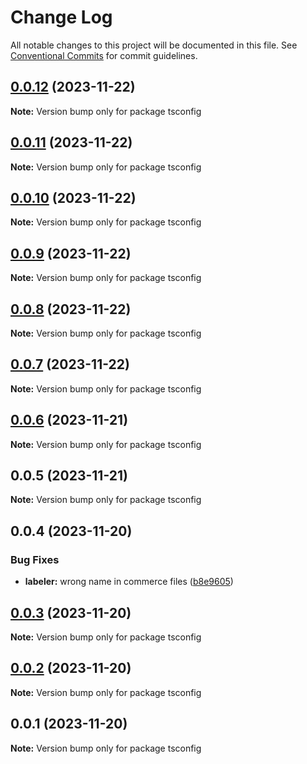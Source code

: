 # Change Log

All notable changes to this project will be documented in this file.
See [Conventional Commits](https://conventionalcommits.org) for commit guidelines.

## [0.0.12](https://github.com/Yokaito/quixer/compare/v0.0.11...v0.0.12) (2023-11-22)

**Note:** Version bump only for package tsconfig

## [0.0.11](https://github.com/Yokaito/quixer/compare/v0.0.10...v0.0.11) (2023-11-22)

**Note:** Version bump only for package tsconfig

## [0.0.10](https://github.com/Yokaito/quixer/compare/v0.0.9...v0.0.10) (2023-11-22)

**Note:** Version bump only for package tsconfig

## [0.0.9](https://github.com/Yokaito/quixer/compare/v0.0.8...v0.0.9) (2023-11-22)

**Note:** Version bump only for package tsconfig

## [0.0.8](https://github.com/Yokaito/quixer/compare/v0.0.7...v0.0.8) (2023-11-22)

**Note:** Version bump only for package tsconfig

## [0.0.7](https://github.com/Yokaito/quixer/compare/v0.0.6...v0.0.7) (2023-11-22)

**Note:** Version bump only for package tsconfig

## [0.0.6](https://github.com/Yokaito/quixer/compare/v0.0.5...v0.0.6) (2023-11-21)

**Note:** Version bump only for package tsconfig

## 0.0.5 (2023-11-21)

**Note:** Version bump only for package tsconfig

## 0.0.4 (2023-11-20)

### Bug Fixes

- **labeler:** wrong name in commerce files ([b8e9605](https://github.com/Yokaito/quixer/commit/b8e96056f2b9dab982b8ba77c37b80749b4821f3))

## [0.0.3](https://github.com/Yokaito/quixer/compare/v0.0.2...v0.0.3) (2023-11-20)

**Note:** Version bump only for package tsconfig

## [0.0.2](https://github.com/Yokaito/quixer/compare/v0.0.1...v0.0.2) (2023-11-20)

**Note:** Version bump only for package tsconfig

## 0.0.1 (2023-11-20)

**Note:** Version bump only for package tsconfig
